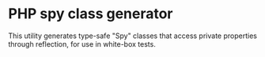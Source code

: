 # PHP spy class generator

This utility generates type-safe "Spy" classes that access private
properties through reflection, for use in white-box tests.


